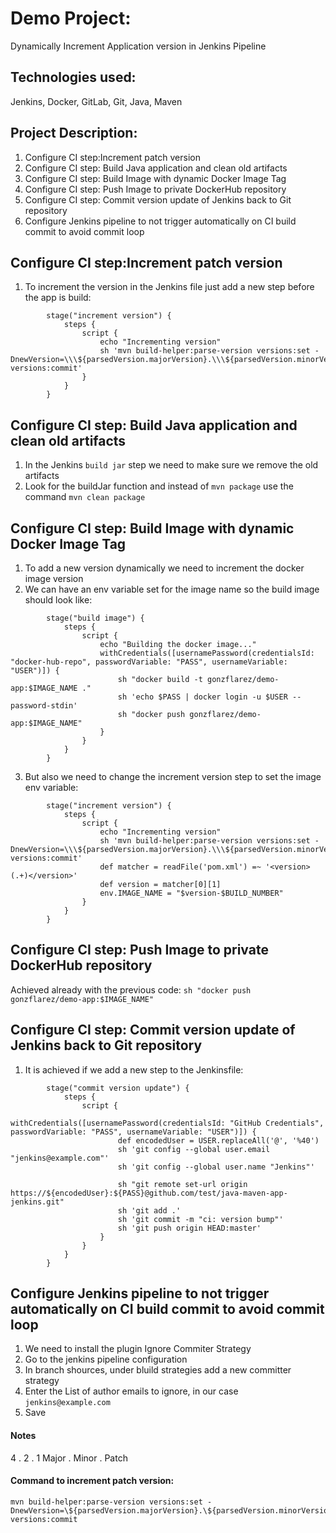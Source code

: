 # Demo Project:
Dynamically Increment Application version in Jenkins Pipeline

## Technologies used:
Jenkins, Docker, GitLab, Git, Java, Maven

## Project Description:
1. Configure CI step:Increment patch version
2. Configure CI step: Build Java application and clean old artifacts
3. Configure CI step: Build Image with dynamic Docker Image Tag
4. Configure CI step: Push Image to private DockerHub repository
5. Configure CI step: Commit version update of Jenkins back to Git repository
6. Configure Jenkins pipeline to not trigger automatically on CI build commit to avoid commit loop


## Configure CI step:Increment patch version
1. To increment the version in the Jenkins file just add a new step before the app is build:
```
        stage("increment version") {
            steps {
                script {
                    echo "Incrementing version"
                    sh 'mvn build-helper:parse-version versions:set -DnewVersion=\\\${parsedVersion.majorVersion}.\\\${parsedVersion.minorVersion}.\\\${parsedVersion.nextIncrementalVersion} versions:commit'
                }
            }
        }
```

## Configure CI step: Build Java application and clean old artifacts
1. In the Jenkins `build jar` step we need to make sure we remove the old artifacts
2. Look for the buildJar function and instead of `mvn package` use the command `mvn clean package`

## Configure CI step: Build Image with dynamic Docker Image Tag
1. To add a new version dynamically we need to increment the docker image version
2. We can have an env variable set for the image name so the build image should look like:
```
        stage("build image") {
            steps {
                script {
                    echo "Building the docker image..."
                    withCredentials([usernamePassword(credentialsId: "docker-hub-repo", passwordVariable: "PASS", usernameVariable: "USER")]) {
                        sh "docker build -t gonzflarez/demo-app:$IMAGE_NAME ."
                        sh 'echo $PASS | docker login -u $USER --password-stdin'
                        sh "docker push gonzflarez/demo-app:$IMAGE_NAME"
                    }
                }
            }
        }
```
3. But also we need to change the increment version step to set the image env variable:
```
        stage("increment version") {
            steps {
                script {
                    echo "Incrementing version"
                    sh 'mvn build-helper:parse-version versions:set -DnewVersion=\\\${parsedVersion.majorVersion}.\\\${parsedVersion.minorVersion}.\\\${parsedVersion.nextIncrementalVersion} versions:commit'
                    def matcher = readFile('pom.xml') =~ '<version>(.+)</version>'
                    def version = matcher[0][1]
                    env.IMAGE_NAME = "$version-$BUILD_NUMBER"
                }
            }
        }
```

## Configure CI step: Push Image to private DockerHub repository
Achieved already with the previous code: `sh "docker push gonzflarez/demo-app:$IMAGE_NAME"`

## Configure CI step: Commit version update of Jenkins back to Git repository
1. It is achieved if we add a new step to the Jenkinsfile:
```
        stage("commit version update") {
            steps {
                script {
                        withCredentials([usernamePassword(credentialsId: "GitHub Credentials", passwordVariable: "PASS", usernameVariable: "USER")]) {
                        def encodedUser = USER.replaceAll('@', '%40')
                        sh 'git config --global user.email "jenkins@example.com"'
                        sh 'git config --global user.name "Jenkins"'

                        sh "git remote set-url origin https://${encodedUser}:${PASS}@github.com/test/java-maven-app-jenkins.git"
                        sh 'git add .'
                        sh 'git commit -m "ci: version bump"'
                        sh 'git push origin HEAD:master'
                    }
                }
            }
        }   
```
## Configure Jenkins pipeline to not trigger automatically on CI build commit to avoid commit loop
1. We need to install the plugin Ignore Commiter Strategy
2. Go to the jenkins pipeline configuration
3. In branch shources, under bluild strategies add a new committer strategy
4. Enter the List of author emails to ignore, in our case `jenkins@example.com`
5. Save


#### Notes
  4   .  2    .  1
Major . Minor . Patch

#### Command to increment patch version:
```
mvn build-helper:parse-version versions:set -DnewVersion=\${parsedVersion.majorVersion}.\${parsedVersion.minorVersion}.\${parsedVersion.nextIncrementalVersion} versions:commit
```